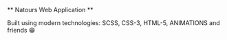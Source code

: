 ** Natours Web Application **

Built using modern technologies: SCSS, CSS-3, HTML-5, ANIMATIONS and friends 😁